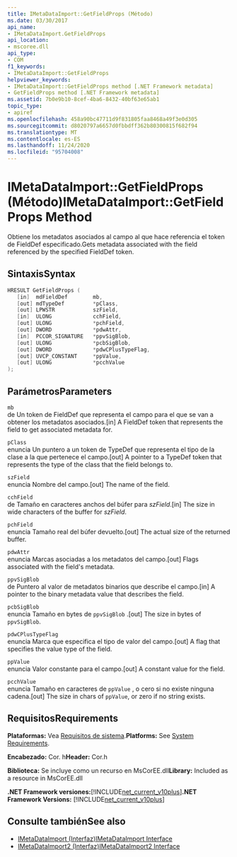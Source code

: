 ```yaml
---
title: IMetaDataImport::GetFieldProps (Método)
ms.date: 03/30/2017
api_name:
- IMetaDataImport.GetFieldProps
api_location:
- mscoree.dll
api_type:
- COM
f1_keywords:
- IMetaDataImport::GetFieldProps
helpviewer_keywords:
- IMetaDataImport::GetFieldProps method [.NET Framework metadata]
- GetFieldProps method [.NET Framework metadata]
ms.assetid: 7b0e9b10-8cef-4ba6-8432-40bf63e65ab1
topic_type:
- apiref
ms.openlocfilehash: 458a90bc47711d9f831805faa8468a49f3e0d305
ms.sourcegitcommit: d8020797a6657d0fbbdff362b80300815f682f94
ms.translationtype: MT
ms.contentlocale: es-ES
ms.lasthandoff: 11/24/2020
ms.locfileid: "95704008"
---
```

# <a name="imetadataimportgetfieldprops-method"></a><span data-ttu-id="120e7-102">IMetaDataImport::GetFieldProps (Método)</span><span class="sxs-lookup"><span data-stu-id="120e7-102">IMetaDataImport::GetFieldProps Method</span></span>

<span data-ttu-id="120e7-103">Obtiene los metadatos asociados al campo al que hace referencia el token de FieldDef especificado.</span><span class="sxs-lookup"><span data-stu-id="120e7-103">Gets metadata associated with the field referenced by the specified FieldDef token.</span></span>  
  
## <a name="syntax"></a><span data-ttu-id="120e7-104">Sintaxis</span><span class="sxs-lookup"><span data-stu-id="120e7-104">Syntax</span></span>  
  
```cpp  
HRESULT GetFieldProps (  
   [in]  mdFieldDef        mb,
   [out] mdTypeDef         *pClass,  
   [out] LPWSTR            szField,  
   [in]  ULONG             cchField,
   [out] ULONG             *pchField,  
   [out] DWORD             *pdwAttr,  
   [in]  PCCOR_SIGNATURE   *ppvSigBlob,
   [out] ULONG             *pcbSigBlob,
   [out] DWORD             *pdwCPlusTypeFlag,
   [out] UVCP_CONSTANT     *ppValue,  
   [out] ULONG             *pcchValue  
);  
```  
  
## <a name="parameters"></a><span data-ttu-id="120e7-105">Parámetros</span><span class="sxs-lookup"><span data-stu-id="120e7-105">Parameters</span></span>  

 `mb`  
 <span data-ttu-id="120e7-106">de Un token de FieldDef que representa el campo para el que se van a obtener los metadatos asociados.</span><span class="sxs-lookup"><span data-stu-id="120e7-106">[in] A FieldDef token that represents the field to get associated metadata for.</span></span>  
  
 `pClass`  
 <span data-ttu-id="120e7-107">enuncia Un puntero a un token de TypeDef que representa el tipo de la clase a la que pertenece el campo.</span><span class="sxs-lookup"><span data-stu-id="120e7-107">[out] A pointer to a TypeDef token that represents the type of the class that the field belongs to.</span></span>  
  
 `szField`  
 <span data-ttu-id="120e7-108">enuncia Nombre del campo.</span><span class="sxs-lookup"><span data-stu-id="120e7-108">[out] The name of the field.</span></span>  
  
 `cchField`  
 <span data-ttu-id="120e7-109">de Tamaño en caracteres anchos del búfer para *szField*.</span><span class="sxs-lookup"><span data-stu-id="120e7-109">[in] The size in wide characters of the buffer for *szField*.</span></span>  
  
 `pchField`  
 <span data-ttu-id="120e7-110">enuncia Tamaño real del búfer devuelto.</span><span class="sxs-lookup"><span data-stu-id="120e7-110">[out] The actual size of the returned buffer.</span></span>  
  
 `pdwAttr`  
 <span data-ttu-id="120e7-111">enuncia Marcas asociadas a los metadatos del campo.</span><span class="sxs-lookup"><span data-stu-id="120e7-111">[out] Flags associated with the field's metadata.</span></span>  
  
 `ppvSigBlob`  
 <span data-ttu-id="120e7-112">de Puntero al valor de metadatos binarios que describe el campo.</span><span class="sxs-lookup"><span data-stu-id="120e7-112">[in] A pointer to the binary metadata value that describes the field.</span></span>  
  
 `pcbSigBlob`  
 <span data-ttu-id="120e7-113">enuncia Tamaño en bytes de `ppvSigBlob` .</span><span class="sxs-lookup"><span data-stu-id="120e7-113">[out] The size in bytes of `ppvSigBlob`.</span></span>  
  
 `pdwCPlusTypeFlag`  
 <span data-ttu-id="120e7-114">enuncia Marca que especifica el tipo de valor del campo.</span><span class="sxs-lookup"><span data-stu-id="120e7-114">[out] A flag that specifies the value type of the field.</span></span>  
  
 `ppValue`  
 <span data-ttu-id="120e7-115">enuncia Valor constante para el campo.</span><span class="sxs-lookup"><span data-stu-id="120e7-115">[out] A constant value for the field.</span></span>  
  
 `pcchValue`  
 <span data-ttu-id="120e7-116">enuncia Tamaño en caracteres de `ppValue` , o cero si no existe ninguna cadena.</span><span class="sxs-lookup"><span data-stu-id="120e7-116">[out] The size in chars of `ppValue`, or zero if no string exists.</span></span>  
  
## <a name="requirements"></a><span data-ttu-id="120e7-117">Requisitos</span><span class="sxs-lookup"><span data-stu-id="120e7-117">Requirements</span></span>  

 <span data-ttu-id="120e7-118">**Plataformas:** Vea [Requisitos de sistema](../../get-started/system-requirements.md).</span><span class="sxs-lookup"><span data-stu-id="120e7-118">**Platforms:** See [System Requirements](../../get-started/system-requirements.md).</span></span>  
  
 <span data-ttu-id="120e7-119">**Encabezado:** Cor. h</span><span class="sxs-lookup"><span data-stu-id="120e7-119">**Header:** Cor.h</span></span>  
  
 <span data-ttu-id="120e7-120">**Biblioteca:** Se incluye como un recurso en MsCorEE.dll</span><span class="sxs-lookup"><span data-stu-id="120e7-120">**Library:** Included as a resource in MsCorEE.dll</span></span>  
  
 <span data-ttu-id="120e7-121">**.NET Framework versiones:**[!INCLUDE[net_current_v10plus](../../../../includes/net-current-v10plus-md.md)]</span><span class="sxs-lookup"><span data-stu-id="120e7-121">**.NET Framework Versions:** [!INCLUDE[net_current_v10plus](../../../../includes/net-current-v10plus-md.md)]</span></span>  
  
## <a name="see-also"></a><span data-ttu-id="120e7-122">Consulte también</span><span class="sxs-lookup"><span data-stu-id="120e7-122">See also</span></span>

- [<span data-ttu-id="120e7-123">IMetaDataImport (Interfaz)</span><span class="sxs-lookup"><span data-stu-id="120e7-123">IMetaDataImport Interface</span></span>](imetadataimport-interface.md)
- [<span data-ttu-id="120e7-124">IMetaDataImport2 (Interfaz)</span><span class="sxs-lookup"><span data-stu-id="120e7-124">IMetaDataImport2 Interface</span></span>](imetadataimport2-interface.md)

